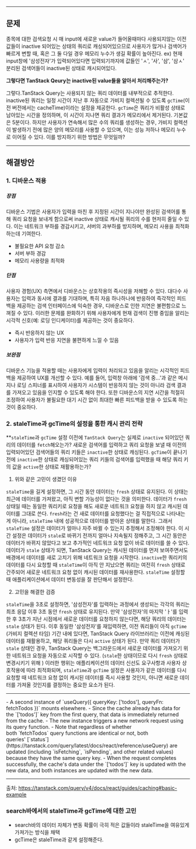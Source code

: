 
<hr>

## 문제

종목에 대한 검색요청 시 매 input에 새로운 value가 들어올때마다 사용되지않는 이전 값들이 inactive 되어있는 상태의 쿼리로 캐싱되어있으므로 사용자가 많거나 검색어가 빠르게 변할 때, 혹은 그 둘 다일 경우 메모리 누수가 생길 확률이 높아진다. ex) 현재 input창에 '삼성전자'가 입력되어있다면 입력되기까지에 값들인 'ㅅ', '사', '삼', '삼ㅅ' 분리된 검색어들이 inactive된 상태로 캐시되어있다. 

**그렇다면 TanStack Qeury는 inactive된 value들을 알아서 처리해주는가?**

그렇다.TanStack Query는 사용되지 않는 쿼리 데이터를 내부적으로 추적한다. inactive된 쿼리는 일정 시간이 지난 후 자동으로 가비지 컬렉션될 수 있도록 `gcTime`(이전 버전에서는 cacheTime)이라는 설정을 제공한다. `gcTime`은 쿼리가 비활성 상태로 남아있는 시간을 정의하며, 이 시간이 지나면 쿼리 결과가 메모리에서 제거된다. 기본값은 5분이다. 하지만 사용자가 연속해서 많은 수의 쿼리를 생성하는 경우, 가비지 컬렉션이 발생하기 전에 많은 양의 메모리를 사용할 수 있으며, 이는 성능 저하나 메모리 누수로 이어질 수 있다. 이를 방지하기 위한 방법은 무엇일까?


<hr>

## 해결방안 


### 1. 디바운스 적용

##### 장점

디바운스 기법은 사용자가 입력을 마친 후 지정된 시간이 지나야만 완성된 검색어를 통해 쿼리 요청을 보내게 함으로써 inactive 상태로 캐시될 쿼리의 수를 현저히 줄일 수 있다. 이는 네트워크 부하를 경감시키고, 서버의 과부하를 방지하며, 메모리 사용을 최적화하는데 기여한다.

- 불필요한 API 요청 감소
- 서버 부하 경감
- 메모리 사용량을 최적화
##### 단점

사용자 경험(UX) 측면에서 디바운스는 상호작용의 즉시성을 저해할 수 있다. 대다수 사용자는 입력과 동시에 결과를 기대하며, 특히 자음 하나하나에 반응하여 즉각적인 피드백을 제공하는 검색 인터페이스에 익숙한 경우, 디바운스로 인한 지연은 불편함으로 느껴질 수 있다. 이러한 문제를 완화하기 위해 사용자에게 현재 검색이 진행 중임을 알리는 시각적 신호(예: 로딩 인디케이터)를 제공하는 것이 중요하다.

- 즉시 반응하지 않는 UX
- 사용자가 입력 반응 지연을 불편하게 느낄 수 있음
##### 보완점

디바운스 기능을 적용할 때는 사용자에게 입력이 처리되고 있음을 알리는 시각적인 피드백을 제공하여 UX를 개선할 수 있다. 예를 들어, 입력창 아래에 '검색 중...'과 같은 메시지나 로딩 스피너를 표시하여 사용자가 시스템이 반응하지 않는 것이 아니라 검색 결과를 가져오고 있음을 인지할 수 있도록 해야 한다. 또한 디바운스의 지연 시간을 적절히 조정하여 사용자가 불필요한 대기 시간 없이 최대한 빠른 피드백을 받을 수 있도록 하는 것이 중요하다.


### 2. staleTime과 gcTime의 설정을 통한 캐시 관리 전략

**`staleTime`과 `gcTime` 설정 이전에 `TanStack Query`는 실제로 `inactive` 되어있던 쿼리의 데이터를 `fetch`해오는가? 새로운 검색어를 입력하고 쿼리 요청을 보낼 때 이전의 입력되어있던 검색어들의 쿼리 키들은 `inactive`한 상태로 캐싱된다. `gcTime`이 끝나기전에 `inactive`한 상태로 캐싱되어있는 쿼리 키들의 검색어를 입력했을 때 해당 쿼리 키의 값을 `active`한 상태로 재활용하는가?

1. 위와 같은 고민이 생겼던 이유

`staleTime`을 길게 설정하면, 그 시간 동안 데이터는 `fresh` 상태로 유지된다. 이 상태는 최근에 데이터를 가져왔고, 아직 변할 가능성이 없다는 것을 의미한다. 데이터가 `fresh` 상태일 때는 동일한 쿼리키로 요청을 해도 새로운 네트워크 요청을 하지 않고 캐시된 데이터를 그대로 쓴다.
`fresh`라는 건 새로 데이터를 요청했다는 걸 직접적으로 나타내는 게 아니라, `staleTime` 내에 성공적으로 데이터를 받아온 상태를 말한다. 그래서 `staleTime` 설정은 데이터가 얼마나 자주 바뀔 수 있는지 추정해서 조정해야 한다.
이 시간 설정은 데이터가 `stale`로 바뀌기 전까지 얼마나 지속될지 정해주고, 그 시간 동안은 데이터가 바뀌지 않았다고 보고 추가적인 네트워크 요청 없이 바로 데이터를 쓸 수 있다. 데이터가 `stale` 상태가 되면, TanStack Query는 캐시된 데이터를 먼저 보여주면서도 배경에서 데이터를 새로 고치기 위해 네트워크 요청을 시작한다.
`inactive`한 쿼리키의 데이터를 다시 요청할 때 `staleTime`이 아직 안 지났으면 쿼리는 여전히 `fresh` 상태로 간주되어 새로운 네트워크 요청 없이 캐시된 데이터를 재사용한다. `staleTime` 설정할 때 애플리케이션에서 데이터 변동성을 잘 판단해서 설정한다.

2. 고민을 해결한 검증

`staleTime`을 3초로 설정하면, '삼성전자'를 입력하는 과정에서 생성되는 각각의 쿼리는 최초 응답 이후 3초 동안 `fresh` 상태로 유지된다. 만약 '삼성전자'의 마지막 'ㅏ'를 입력한 후 3초가 지난 시점에서 새로운 데이터를 요청하지 않는다면, 해당 쿼리의 데이터는 `stale` 상태가 된다.
이후 동일한 '삼성전자'를 재입력하면, 이전 쿼리들이 아직 `gcTime` (가비지 컬렉션 타임) 기간 내에 있다면, TanStack Query 라이브러리는 이전에 캐싱된 데이터를 재활용하고, 해당 쿼리들은 다시 `active` 상태가 된다. 만약 쿼리 데이터가 `stale` 상태인 경우, TanStack Query는 백그라운드에서 새로운 데이터를 가져오기 위한 네트워크 요청을 자동으로 시작할 수 있다.  (`stale`한 상태이므로 다시 `fresh` 상태로 변경시키기 위해 )
이러한 행위는 애플리케이션의 데이터 신선도 요구사항과 사용자 상호작용에 따라 최적화되며, `staleTime`과 `gcTime` 설정은 사용자가 같은 데이터를 다시 요청할 때 네트워크 요청 없이 캐시된 데이터를 즉시 사용할 것인지, 아니면 새로운 데이터를 가져올 것인지를 결정하는 중요한 요소가 된다. 

<hr>
- A second instance of `useQuery({ queryKey: ['todos'], queryFn: fetchTodos })` mounts elsewhere.
    - Since the cache already has data for the `['todos']` key from the first query, that data is immediately returned from the cache.
    - The new instance triggers a new network request using its query function.
        - Note that regardless of whether both `fetchTodos` query functions are identical or not, both queries' [`status`](https://tanstack.com/query/latest/docs/react/reference/useQuery) are updated (including `isFetching`, `isPending`, and other related values) because they have the same query key.
    - When the request completes successfully, the cache's data under the `['todos']` key is updated with the new data, and both instances are updated with the new data.
<hr>

출처: https://tanstack.com/query/v4/docs/react/guides/caching#basic-example
### search바에서의 staleTime과 gcTime에 대한 고민

- search바의 데이터 자체가 변동 확률이 극히 적은 값들이라 staleTime을 여유있게 가져가는 방식을 채택
- gcTime은 staleTime과 같게 설정해준다.

